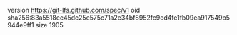 version https://git-lfs.github.com/spec/v1
oid sha256:83a5518ec45dc25e575c71a2e34bf8952fc9ed4fe1fb09ea917549b5944e9ff1
size 1905
